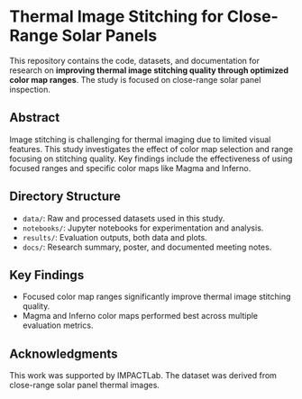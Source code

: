 # Thermal Image Stitching for Close-Range Solar Panels

This repository contains the code, datasets, and documentation for research on **improving thermal image stitching quality through optimized color map ranges**. The study is focused on close-range solar panel inspection.

## **Abstract**
Image stitching is challenging for thermal imaging due to limited visual features. This study investigates the effect of color map selection and range focusing on stitching quality. Key findings include the effectiveness of using focused ranges and specific color maps like Magma and Inferno.

## **Directory Structure**
- `data/`: Raw and processed datasets used in this study.
- `notebooks/`: Jupyter notebooks for experimentation and analysis.
- `results/`: Evaluation outputs, both data and plots.
- `docs/`: Research summary, poster, and documented meeting notes.

## **Key Findings**
- Focused color map ranges significantly improve thermal image stitching quality.
- Magma and Inferno color maps performed best across multiple evaluation metrics.

## **Acknowledgments**
This work was supported by IMPACTLab. The dataset was derived from close-range solar panel thermal images.
```
